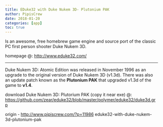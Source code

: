 ```yaml
---
title: EDuke32 with Duke Nukem 3D- Plutonium PAK
author: PipisCrew
date: 2018-01-20
categories: [app]
toc: true
---
```


Is an awesome, free homebrew game engine and source port of the classic PC first person shooter Duke Nukem 3D.

homepage @:
http://www.eduke32.com/

* * *

Duke Nukem 3D: Atomic Edition was released in November 1996 as an upgrade to the original version of Duke Nukem 3D (v1.3d). There was also an update patch known as the **Plutonium PAK** that upgraded v1.3d of the game to **v1.4**. 

download Duke Nukem 3D: Plutorium PAK (copy it near exe) @:
https://github.com/zear/eduke32/blob/master/polymer/eduke32/duke3d.grp

origin - http://www.pipiscrew.com/?p=11986 eduke32-with-duke-nukem-3d-plutonium-pak